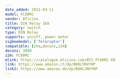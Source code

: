 ```yaml
---
date_added: 2021-03-11
model: FC80RC
vendor: BTicino
title: DIN Relay 16A
category: switch
type: DIN Relay
supports: on/off, power meter
zigbeemodel: ['Teleruptor']
compatible: [zha,deconz,z2m]
deconz: 3040
z2m: FC80RC
mlink: https://catalogue.bticino.com/BTI-FC80RC-EN
link: https://www.amazon.it/dp/B08L5NVYHP
link2: https://www.amazon.de/dp/B08L5NVYHP
---
```

